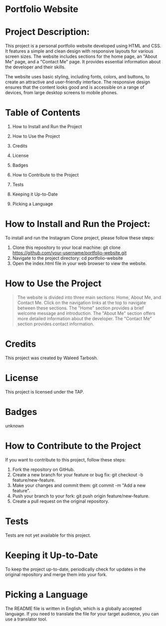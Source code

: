 
# Portfolio Website

# Project Description:

This project is a personal portfolio website developed using HTML and CSS. It features a simple and clean design with responsive layouts for various screen sizes. The website includes sections for the home page, an "About Me" page, and a "Contact Me" page. It provides essential information about the developer and their skills.

The website uses basic styling, including fonts, colors, and buttons, to create an attractive and user-friendly interface. The responsive design ensures that the content looks good and is accessible on a range of devices, from large desktop screens to mobile phones.

# Table of Contents

1. How to Install and Run the Project

2. How to Use the Project

3. Credits

4. License

5. Badges

6. How to Contribute to the Project

7. Tests

8. Keeping it Up-to-Date

9. Picking a Language

# How to Install and Run the Project:

To install and run the Instagram Clone project, please follow these steps:

1. Clone this repository to your local machine:
git clone https://github.com/your-username/portfolio-website.git
2. Navigate to the project directory:
cd portfolio-website
3. Open the index.html file in your web browser to view the website.


# How to Use the Project

> The website is divided into three main sections: Home, About Me, and Contact Me.
> Click on the navigation links at the top to navigate between these sections.
> The "Home" section provides a brief welcome message and introduction.
> The "About Me" section offers more detailed information about the developer.
> The "Contact Me" section provides contact information.

# Credits
This project was created by Waleed Tarbosh.

# License
This project is licensed under the TAP.

# Badges
unknown

# How to Contribute to the Project

If you want to contribute to this project, follow these steps:

1. Fork the repository on GitHub.
2. Create a new branch for your feature or bug fix: git checkout -b feature/new-feature.
3. Make your changes and commit them: git commit -m "Add a new feature".
4. Push your branch to your fork: git push origin feature/new-feature.
5. Create a pull request on the original repository.



# Tests

Tests are not yet available for this project.

# Keeping it Up-to-Date

To keep the project up-to-date, periodically check for updates in the original repository and merge them into your fork.

# Picking a Language
The README file is written in English, which is a globally accepted language. If you need to translate the file for your target audience, you can use a translator tool.
